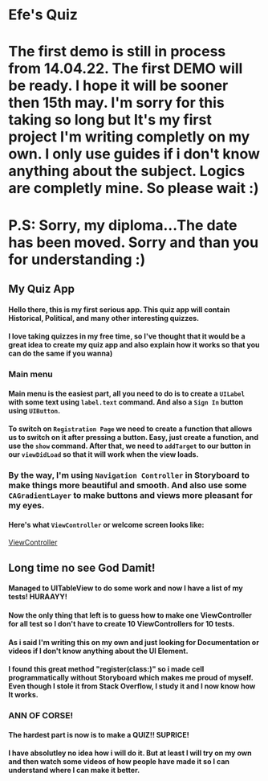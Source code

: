 # Efe's Quiz
# The first demo is still in process from 14.04.22. The first DEMO will be ready. I hope it will be sooner then 15th may. I'm sorry for this taking so long but It's my first project I'm writing completly on my own. I only use guides if i don't know anything about the subject. Logics are completly mine. So please wait :)
# P.S: Sorry, my diploma...The date has been moved. Sorry and than you for understanding :)
## My Quiz App
#### Hello there, this is my first serious app. This quiz app will contain Historical, Political, and many other interesting quizzes. 
#### I love taking quizzes in my free time, so I've thought that it would be a great idea to create my quiz app and also explain how it works so that you can do the same if you wanna) 
### Main menu
#### Main menu is the easiest part, all you need to do is to create a `UILabel` with some text using `label.text` command. And also a `Sign In` button using `UIButton`. 
#### To switch on `Registration Page` we need to create a function that allows us to switch on it after pressing a button. Easy, just create a function, and use the `show` command. After that, we need to `addTarget` to our button in our `viewDidLoad` so that it will work when the view loads. 
### By the way, I'm using `Navigation Controller` in Storyboard to make things more beautiful and smooth. And also use some `CAGradientLayer` to make buttons and views more pleasant for my eyes.

#### Here's what `ViewController` or welcome screen looks like:
[ViewController](./Photos/ViewControllerForQuizApp.jpeg)

## Long time no see God Damit! 
#### Managed to UITableView to do some work and now I have a list of my tests! HURAAYY!
#### Now the only thing that left is to guess how to make one ViewController for all test so I don't have to create 10 ViewControllers for 10 tests. 
#### As i said I'm writing this on my own and just looking for Documentation or videos if I don't know anything about the UI Element. 
#### I found this great method "register(class:)" so i made cell programmatically without Storyboard which makes me proud of myself. Even though I stole it from Stack Overflow, I study it and I now know how It works. 

### ANN OF CORSE!
#### The hardest part is now is to make a QUIZ!! SUPRICE!
#### I have absolutley no idea how i will do it. But at least I will try on my own and then watch some videos of how people have made it so I can understand where I can make it better. 
